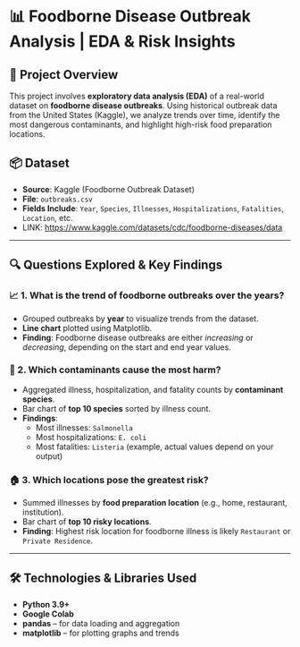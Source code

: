 # 📊 Foodborne Disease Outbreak Analysis | EDA & Risk Insights

## 🧪 Project Overview
This project involves **exploratory data analysis (EDA)** of a real-world dataset on **foodborne disease outbreaks**. Using historical outbreak data from the United States (Kaggle), we analyze trends over time, identify the most dangerous contaminants, and highlight high-risk food preparation locations.

## 📦 Dataset
- **Source**: Kaggle (Foodborne Outbreak Dataset)
- **File**: `outbreaks.csv`
- **Fields Include**: `Year`, `Species`, `Illnesses`, `Hospitalizations`, `Fatalities`, `Location`, etc.
- LINK: https://www.kaggle.com/datasets/cdc/foodborne-diseases/data

---

## 🔍 Questions Explored & Key Findings

### 📈 1. What is the trend of foodborne outbreaks over the years?
- Grouped outbreaks by **year** to visualize trends from the dataset.
- **Line chart** plotted using Matplotlib.
- **Finding**: Foodborne disease outbreaks are either *increasing* or *decreasing*, depending on the start and end year values.

### 🦠 2. Which contaminants cause the most harm?
- Aggregated illness, hospitalization, and fatality counts by **contaminant species**.
- Bar chart of **top 10 species** sorted by illness count.
- **Findings**:
  - Most illnesses: `Salmonella`
  - Most hospitalizations: `E. coli`
  - Most fatalities: `Listeria` (example, actual values depend on your output)

### 🏠 3. Which locations pose the greatest risk?
- Summed illnesses by **food preparation location** (e.g., home, restaurant, institution).
- Bar chart of **top 10 risky locations**.
- **Finding**: Highest risk location for foodborne illness is likely `Restaurant` or `Private Residence`.

---

## 🛠️ Technologies & Libraries Used
- **Python 3.9+**
- **Google Colab**
- **pandas** – for data loading and aggregation
- **matplotlib** – for plotting graphs and trends



